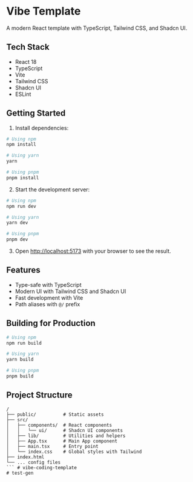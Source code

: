 # Vibe Template

A modern React template with TypeScript, Tailwind CSS, and Shadcn UI.

## Tech Stack

- React 18
- TypeScript
- Vite
- Tailwind CSS
- Shadcn UI
- ESLint

## Getting Started

1. Install dependencies:

```bash
# Using npm
npm install

# Using yarn
yarn

# Using pnpm
pnpm install
```

2. Start the development server:

```bash
# Using npm
npm run dev

# Using yarn
yarn dev

# Using pnpm
pnpm dev
```

3. Open [http://localhost:5173](http://localhost:5173) with your browser to see the result.

## Features

- Type-safe with TypeScript
- Modern UI with Tailwind CSS and Shadcn UI
- Fast development with Vite
- Path aliases with `@/` prefix

## Building for Production

```bash
# Using npm
npm run build

# Using yarn
yarn build

# Using pnpm
pnpm build
```

## Project Structure

```
/
├── public/          # Static assets
├── src/
│   ├── components/  # React components
│   │   └── ui/      # Shadcn UI components
│   ├── lib/         # Utilities and helpers
│   ├── App.tsx      # Main App component
│   ├── main.tsx     # Entry point
│   └── index.css    # Global styles with Tailwind
├── index.html
└── ... config files
``` # vibe-coding-template
# test-gen
